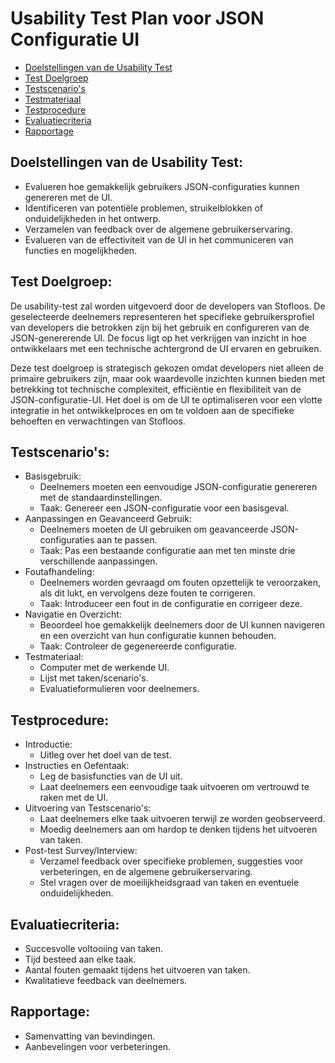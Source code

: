 # Usability Test Plan voor JSON Configuratie UI

- [Doelstellingen van de Usability Test](#doelstellingen-van-de-usability-test)
- [Test Doelgroep](#test-doelgroep)
- [Testscenario's](#testscenarios)
- [Testmateriaal](#Testmateriaal)
- [Testprocedure](#Testprocedure)
- [Evaluatiecriteria](#evaluatiecriteria)
- [Rapportage](#rapportage)

## Doelstellingen van de Usability Test:
- Evalueren hoe gemakkelijk gebruikers JSON-configuraties kunnen genereren met de UI.
- Identificeren van potentiële problemen, struikelblokken of onduidelijkheden in het ontwerp.
- Verzamelen van feedback over de algemene gebruikerservaring.
- Evalueren van de effectiviteit van de UI in het communiceren van functies en mogelijkheden.

## Test Doelgroep:
De usability-test zal worden uitgevoerd door de developers van Stofloos. De geselecteerde deelnemers representeren het specifieke gebruikersprofiel van developers die betrokken zijn bij het
gebruik en configureren van de JSON-genererende UI. De focus ligt op het verkrijgen van inzicht in hoe ontwikkelaars met een technische achtergrond de UI ervaren en gebruiken.

Deze test doelgroep is strategisch gekozen omdat developers niet alleen de primaire gebruikers zijn, maar ook waardevolle inzichten kunnen bieden met betrekking tot technische complexiteit,
efficiëntie en flexibiliteit van de JSON-configuratie-UI. Het doel is om de UI te optimaliseren voor een vlotte integratie in het ontwikkelproces en om te voldoen aan de specifieke behoeften en verwachtingen van Stofloos.

## Testscenario's:
- Basisgebruik:
  - Deelnemers moeten een eenvoudige JSON-configuratie genereren met de standaardinstellingen.
  - Taak: Genereer een JSON-configuratie voor een basisgeval.
- Aanpassingen en Geavanceerd Gebruik:
  - Deelnemers moeten de UI gebruiken om geavanceerde JSON-configuraties aan te passen.
  - Taak: Pas een bestaande configuratie aan met ten minste drie verschillende aanpassingen.
- Foutafhandeling:
  - Deelnemers worden gevraagd om fouten opzettelijk te veroorzaken, als dit lukt, en vervolgens deze fouten te corrigeren.
  - Taak: Introduceer een fout in de configuratie en corrigeer deze.
- Navigatie en Overzicht:
  - Beoordeel hoe gemakkelijk deelnemers door de UI kunnen navigeren en een overzicht van hun configuratie kunnen behouden.
  - Taak: Controleer de gegenereerde configuratie.
- Testmateriaal:
  - Computer met de werkende UI.
  - Lijst met taken/scenario's.
  - Evaluatieformulieren voor deelnemers.

## Testprocedure:
- Introductie:
  - Uitleg over het doel van de test.
- Instructies en Oefentaak:
  - Leg de basisfuncties van de UI uit.
  - Laat deelnemers een eenvoudige taak uitvoeren om vertrouwd te raken met de UI.
- Uitvoering van Testscenario's:
  - Laat deelnemers elke taak uitvoeren terwijl ze worden geobserveerd.
  - Moedig deelnemers aan om hardop te denken tijdens het uitvoeren van taken.
- Post-test Survey/Interview:
  - Verzamel feedback over specifieke problemen, suggesties voor verbeteringen, en de algemene gebruikerservaring.
  - Stel vragen over de moeilijkheidsgraad van taken en eventuele onduidelijkheden.

## Evaluatiecriteria:
- Succesvolle voltooiing van taken.
- Tijd besteed aan elke taak.
- Aantal fouten gemaakt tijdens het uitvoeren van taken.
- Kwalitatieve feedback van deelnemers.

## Rapportage:
- Samenvatting van bevindingen.
- Aanbevelingen voor verbeteringen.
